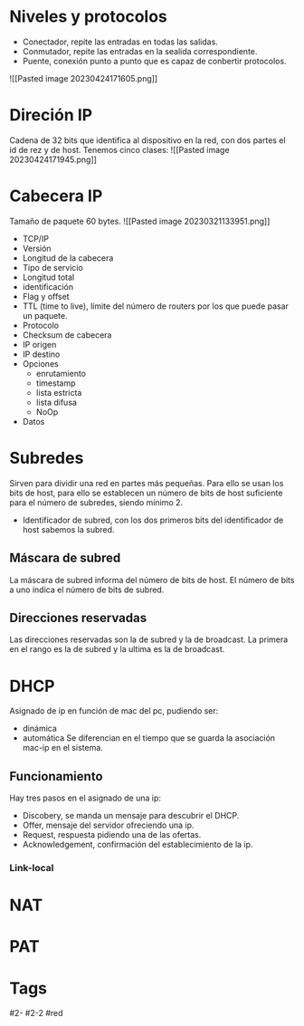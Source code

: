 # Niveles y protocolos
- Conectador, repite las entradas en todas las salidas.
- Conmutador, repite las entradas en la sealida correspondiente.
- Puente, conexión punto a punto que es capaz de conbertir protocolos.

![[Pasted image 20230424171605.png]]

# Direción IP
Cadena de 32 bits que identifica al dispositivo en la red, con dos partes el id de rez y de host.
Tenemos cinco clases:
![[Pasted image 20230424171945.png]]

# Cabecera IP
Tamaño de paquete 60 bytes.
![[Pasted image 20230321133951.png]]
- TCP/IP
- Versión
- Longitud de la cabecera
- Tipo de servicio
- Longitud total
- identificación
- Flag y offset
- TTL (time to live), límite del número de routers por los que puede pasar un paquete.
- Protocolo
- Checksum de cabecera
- IP origen
- IP destino
- Opciones
	- enrutamiento
	- timestamp
	- lista estricta
	- lista difusa
	- NoOp
- Datos
# Subredes
Sirven para dividir una red en partes más pequeñas. Para ello se usan los bits de host, para ello se establecen un número de bits de host suficiente para el número de subredes, siendo mínimo 2.
- Identificador de subred, con los dos primeros bits del identificador de host sabemos la subred.
## Máscara de subred
La máscara de subred informa del número de bits de host. El número de bits a uno índica el número de bits de subred.
## Direcciones reservadas
Las direcciones reservadas son la de subred y la de broadcast. La primera en el rango es la de subred y la ultima es la de broadcast.
# DHCP
Asignado de ip en función de mac del pc, pudiendo ser:
- dinámica
- automática
Se diferencian en el tiempo que se guarda la asociación mac-ip en el sistema.
## Funcionamiento
Hay tres pasos en el asignado de una ip:
- Discobery, se manda un mensaje para descubrir el DHCP.
- Offer, mensaje del servidor ofreciendo una ip.
- Request, respuesta pidiendo una de las ofertas.
- Acknowledgement, confirmación del establecimiento de la ip.
### Link-local
# NAT
# PAT

# Tags
#2- 
#2-2 
#red